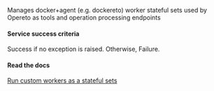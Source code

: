 Manages docker+agent (e.g. dockereto) worker stateful sets used by Opereto as tools and operation processing endpoints

#### Service success criteria
Success if no exception is raised. Otherwise, Failure.

#### Read the docs
[Run custom workers as a stateful sets](https://docs.opereto.com/developing-with-opereto/opereto-workers/#run-as-a-stateful-set)

 
